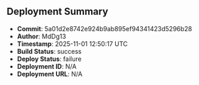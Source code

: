 ## Deployment Summary

- **Commit**: 5a01d2e8742e924b9ab895ef94341423d5296b28
- **Author**: MdDg13
- **Timestamp**: 2025-11-01 12:50:17 UTC
- **Build Status**: success
- **Deploy Status**: failure
- **Deployment ID**: N/A
- **Deployment URL**: N/A
